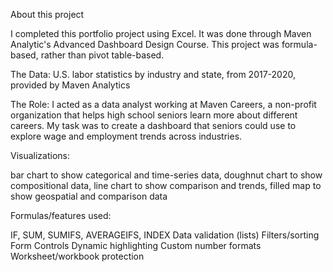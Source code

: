 About this project

I completed this portfolio project using Excel. It was done through Maven Analytic's Advanced Dashboard Design Course. This project was formula-based, rather than pivot table-based.

The Data: U.S. labor statistics by industry and state, from 2017-2020, provided by Maven Analytics

The Role: I acted as a data analyst working at Maven Careers, a non-profit organization that helps high school seniors learn more about different careers. My task was to create a dashboard that seniors could use to explore wage and employment trends across industries.



Visualizations:

bar chart to show categorical and time-series data, 
doughnut chart to show compositional data, 
line chart to show comparison and trends, 
filled map to show geospatial and comparison data 

Formulas/features used:

IF, SUM, SUMIFS, AVERAGEIFS, INDEX
Data validation (lists)
Filters/sorting
Form Controls
Dynamic highlighting
Custom number formats
Worksheet/workbook protection
